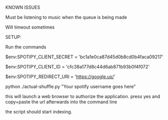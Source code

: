 KNOWN ISSUES

Must be listening to music when the queue is being made

Will timeout sometimes



SETUP:

Run the commands 

$env:SPOTIPY_CLIENT_SECRET = 'bc1a1e0ca87d45d0b8cd0b4faca09217' 

$env:SPOTIPY_CLIENT_ID = 'cfc38a177d8c44d6ab871b93b0f4f072' 

$env:SPOTIPY_REDIRECT_URI = 'https://google.us/'

python ./actual-shuffle.py "Your spotify username goes here"

this will launch a web browser to authorize the application. press yes and copy+paste the url afterwards into the command line

the script should start indexing.
